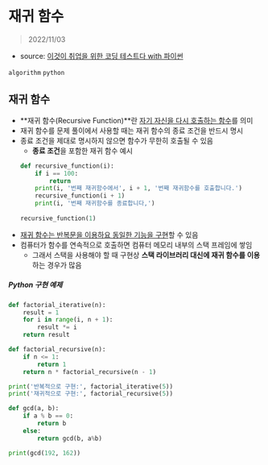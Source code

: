 # 재귀 함수

> 2022/11/03

- source: [이것이 취업을 위한 코딩 테스트다 with 파이썬](https://www.youtube.com/playlist?list=PLRx0vPvlEmdAghTr5mXQxGpHjWqSz0dgC)

`algorithm` `python`



## 재귀 함수

- **재귀 함수(Recursive Function)**란 <U>자기 자신을 다시 호출하는 함수</U>를 의미
- 재귀 함수를 문제 풀이에서 사용할 때는 재귀 함수의 종료 조건을 반드시 명시
- 종료 조건을 제대로 명시하지 않으면 함수가 무한히 호출될 수 있음
    - **종료 조건**을 포함한 재귀 함수 예시
    ```python
    def recursive_function(i):
        if i == 100:
            return 
        print(i, '번째 재귀함수에서', i + 1, '번째 재귀함수를 호출합니다.')
        recursive_function(i + 1)
        print(i, '번째 재귀함수를 종료합니다,')
        
    recursive_function(1)
    ```
- <U>재귀 함수는 반복문을 이용하요 동일한 기능을 구현</U>할 수 있음
- 컴퓨터가 함수를 연속적으로 호출하면 컴퓨터 메모리 내부의 스택 프레임에 쌓임
    - 그래서 스택을 사용해야 할 때 구현상 **스택 라이브러리 대신에 재귀 함수를 이용**하는 경우가 많음



##### Python 구현 예제

```python
def factorial_iterative(n):
    result = 1
    for i in range(i, n + 1):
        result *= i
    return result

def factorial_recursive(n):
    if n <= 1:
        return 1
    return n * factorial_recursive(n - 1)

print('반복적으로 구현:', factorial_iterative(5))
print('재귀적으로 구현:', factorial_recursive(5))
```

```python
def gcd(a, b):
    if a % b == 0:
        return b
    else:
        return gcd(b, a%b)

print(gcd(192, 162))
```